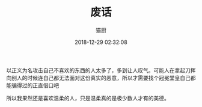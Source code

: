 ﻿---
layout: post
title: 废话
date: 2018-12-29 02:32:08
updated: 2018-12-29 02:32:08
comments: true
categories: [Text]
tags: []
author: "猫厨"
description: ""
toc: true
---

<p>以正义为名攻击自己不喜欢的东西的人太多了，多到让人叹气。可能人在拿起刀挥向别人的时候连自己都无法面对这份真实的恶意，所以才需要找个冠冕堂皇自己都能骗得过的正直借口吧</p> 
<p>所以我果然还是喜欢温柔的人，只是温柔真的是极少数人才有的美德。</p>